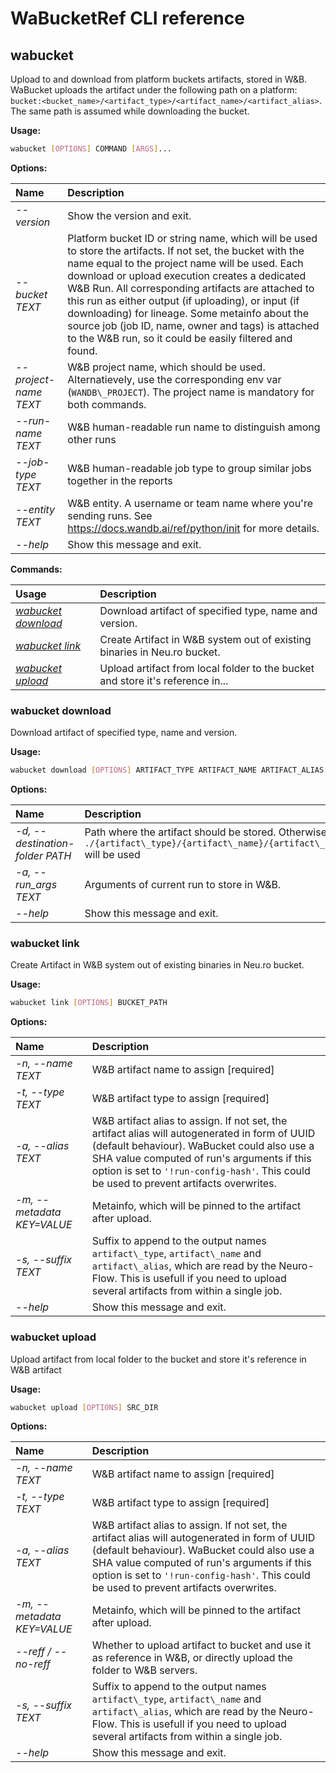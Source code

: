 # WaBucketRef CLI reference

## wabucket

Upload to and download from platform buckets artifacts, stored in W&B. WaBucket uploads the artifact under the following path on a platform: `bucket:<bucket_name>/<artifact_type>/<artifact_name>/<artifact_alias>`. The same path is assumed while downloading the bucket.

**Usage:**

```bash
wabucket [OPTIONS] COMMAND [ARGS]...
```

**Options:**

| Name | Description |
| :--- | :--- |
| _--version_ | Show the version and exit. |
| _--bucket TEXT_ | Platform bucket ID or string name, which will be used to store the artifacts. If not set, the bucket with the name equal to the project name will be used. Each download or upload execution creates a dedicated W&B Run. All corresponding artifacts are attached to this run as either output \(if uploading\), or input \(if downloading\) for lineage. Some metainfo about the source job \(job ID, name, owner and tags\) is attached to the W&B run, so it could be easily filtered and found.  |
| _--project-name TEXT_ | W&B project name, which should be used. Alternatievely, use the corresponding env var \(`WANDB\_PROJECT`\). The project name is mandatory for both commands. |
| _--run-name TEXT_ | W&B human-readable run name to distinguish among other runs |
| _--job-type TEXT_ | W&B human-readable job type to group similar jobs together in the reports |
| _--entity TEXT_ | W&B entity. A username or team name where you're sending runs. See https://docs.wandb.ai/ref/python/init for more details. |
| _--help_ | Show this message and exit. |

**Commands:**

| Usage | Description |
| :--- | :--- |
| [_wabucket download_](CLI.md#wabucket-download) | Download artifact of specified type, name and version. |
| [_wabucket link_](CLI.md#wabucket-link) | Create Artifact in W&B system out of existing binaries in Neu.ro bucket. |
| [_wabucket upload_](CLI.md#wabucket-upload) | Upload artifact from local folder to the bucket and store it's reference in... |

### wabucket download

Download artifact of specified type, name and version.

**Usage:**

```bash
wabucket download [OPTIONS] ARTIFACT_TYPE ARTIFACT_NAME ARTIFACT_ALIAS
```

**Options:**

| Name | Description |
| :--- | :--- |
| _-d, --destination-folder PATH_ | Path where the artifact should be stored. Otherwise, `./{artifact\_type}/{artifact\_name}/{artifact\_alias}` will be used |
| _-a, --run\_args TEXT_ | Arguments of current run to store in W&B.  |
| _--help_ | Show this message and exit. |

### wabucket link

Create Artifact in W&B system out of existing binaries in Neu.ro bucket.

**Usage:**

```bash
wabucket link [OPTIONS] BUCKET_PATH
```

**Options:**

| Name | Description |
| :--- | :--- |
| _-n, --name TEXT_ | W&B artifact name to assign  \[required\] |
| _-t, --type TEXT_ | W&B artifact type to assign  \[required\] |
| _-a, --alias TEXT_ | W&B artifact alias to assign. If not set, the artifact alias will autogenerated in form of UUID \(default behaviour\). WaBucket could also use a SHA value computed of run's arguments if this option is set to `'!run-config-hash'`. This could be used to prevent artifacts overwrites. |
| _-m, --metadata KEY=VALUE_ | Metainfo, which will be pinned to the artifact after upload. |
| _-s, --suffix TEXT_ | Suffix to append to the output names `artifact\_type`, `artifact\_name` and `artifact\_alias`, which are read by the Neuro-Flow. This is usefull if you need to upload several artifacts from within a single job. |
| _--help_ | Show this message and exit. |

### wabucket upload

Upload artifact from local folder to the bucket and store it's reference in W&B artifact

**Usage:**

```bash
wabucket upload [OPTIONS] SRC_DIR
```

**Options:**

| Name | Description |
| :--- | :--- |
| _-n, --name TEXT_ | W&B artifact name to assign  \[required\] |
| _-t, --type TEXT_ | W&B artifact type to assign  \[required\] |
| _-a, --alias TEXT_ | W&B artifact alias to assign. If not set, the artifact alias will autogenerated in form of UUID \(default behaviour\). WaBucket could also use a SHA value computed of run's arguments if this option is set to `'!run-config-hash'`. This could be used to prevent artifacts overwrites. |
| _-m, --metadata KEY=VALUE_ | Metainfo, which will be pinned to the artifact after upload. |
| _--reff / --no-reff_ | Whether to upload artifact to bucket and use it as reference in W&B, or directly upload the folder to W&B servers. |
| _-s, --suffix TEXT_ | Suffix to append to the output names `artifact\_type`, `artifact\_name` and `artifact\_alias`, which are read by the Neuro-Flow. This is usefull if you need to upload several artifacts from within a single job. |
| _--help_ | Show this message and exit. |

